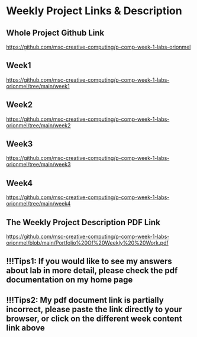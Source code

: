 
Weekly Project Links & Description
=========================

Whole Project Github Link
------------------------------
https://github.com/msc-creative-computing/p-comp-week-1-labs-orionmel


Week1
------------------------------
https://github.com/msc-creative-computing/p-comp-week-1-labs-orionmel/tree/main/week1

Week2
------------------------------
https://github.com/msc-creative-computing/p-comp-week-1-labs-orionmel/tree/main/week2

Week3
------------------------------
https://github.com/msc-creative-computing/p-comp-week-1-labs-orionmel/tree/main/week3

Week4
------------------------------
https://github.com/msc-creative-computing/p-comp-week-1-labs-orionmel/tree/main/week4

The Weekly Project Description PDF Link
---------------------------------------
https://github.com/msc-creative-computing/p-comp-week-1-labs-orionmel/blob/main/Portfolio%20Of%20Weekly%20%20Work.pdf


!!!Tips1: If you would like to see my answers about lab in more detail, please check the pdf documentation on my home page
--------------------------------------------------------------------------------------------------------------------------------------
!!!Tips2: My pdf document link is partially incorrect, please paste the link directly to your browser, or click on the different week content link above
--------------------------------------------------------------------------------------------------------------------------------------
